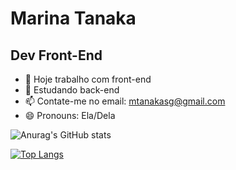 # Marina Tanaka 
## Dev Front-End

- 🔭 Hoje trabalho com front-end
- 🌱 Estudando back-end
- 📫 Contate-me no email: mtanakasg@gmail.com
- 😄 Pronouns: Ela/Dela
  
![Anurag's GitHub stats](https://github-readme-stats.vercel.app/api?username=tanaka-11&show_icons=true&theme=tokyonight) 

[![Top Langs](https://github-readme-stats.vercel.app/api/top-langs/?username=anuraghazra&layout=donut)](https://github.com/anuraghazra/github-readme-stats)
